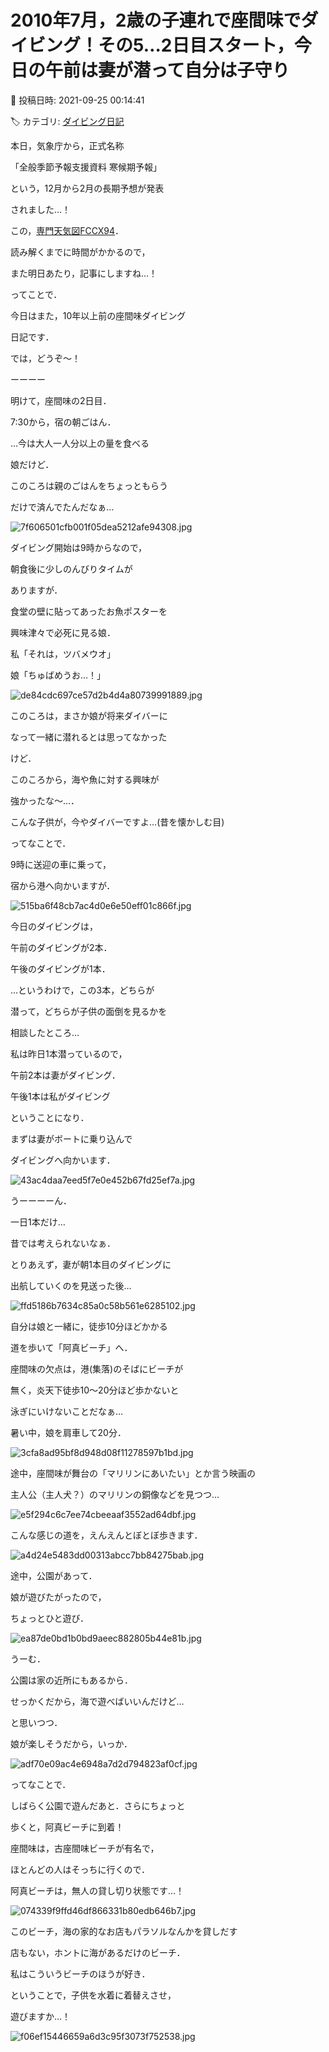 # 2010年7月，2歳の子連れで座間味でダイビング！その5…2日目スタート，今日の午前は妻が潜って自分は子守り

📅 投稿日時: 2021-09-25 00:14:41

🏷️ カテゴリ: [ダイビング日記](ce3a7a8d424d112fce83ee85c81a0e344.md)

本日，気象庁から，正式名称


「全般季節予報支援資料  寒候期予報」


という，12月から2月の長期予想が発表


されました…！





この，[専門天気図FCCX94](https://www.sunny-spot.net/chart/FCXX94.pdf)．


読み解くまでに時間がかかるので，


また明日あたり，記事にしますね…！





ってことで．


今日はまた，10年以上前の座間味ダイビング


日記です．


では，どうぞ～！


ーーーー





明けて，座間味の2日目．


7:30から，宿の朝ごはん．





…今は大人一人分以上の量を食べる


娘だけど．


このころは親のごはんをちょっともらう


だけで済んでたんだなぁ…




![7f606501cfb001f05dea5212afe94308.jpg](images/7f606501cfb001f05dea5212afe94308.jpg)







ダイビング開始は9時からなので，


朝食後に少しのんびりタイムが


ありますが．


食堂の壁に貼ってあったお魚ポスターを


興味津々で必死に見る娘．


私「それは，ツバメウオ」


娘「ちゅばめうお…！」




![de84cdc697ce57d2b4d4a80739991889.jpg](images/de84cdc697ce57d2b4d4a80739991889.jpg)




このころは，まさか娘が将来ダイバーに


なって一緒に潜れるとは思ってなかった


けど．


このころから，海や魚に対する興味が


強かったな～…．





こんな子供が，今やダイバーですよ…(昔を懐かしむ目)





ってなことで．


9時に送迎の車に乗って，


宿から港へ向かいますが．




![515ba6f48cb7ac4d0e6e50eff01c866f.jpg](images/515ba6f48cb7ac4d0e6e50eff01c866f.jpg)







今日のダイビングは，


午前のダイビングが2本．


午後のダイビングが1本．





…というわけで，この3本，どちらが


潜って，どちらが子供の面倒を見るかを


相談したところ…





私は昨日1本潜っているので，


午前2本は妻がダイビング．


午後1本は私がダイビング


ということになり．


まずは妻がボートに乗り込んで


ダイビングへ向かいます．




![43ac4daa7eed5f7e0e452b67fd25ef7a.jpg](images/43ac4daa7eed5f7e0e452b67fd25ef7a.jpg)







うーーーーん．


一日1本だけ…


昔では考えられないなぁ．





とりあえず，妻が朝1本目のダイビングに


出航していくのを見送った後…




![ffd5186b7634c85a0c58b561e6285102.jpg](images/ffd5186b7634c85a0c58b561e6285102.jpg)







自分は娘と一緒に，徒歩10分ほどかかる


道を歩いて「阿真ビーチ」へ．





座間味の欠点は，港(集落)のそばにビーチが


無く，炎天下徒歩10～20分ほど歩かないと


泳ぎにいけないことだなぁ…


暑い中，娘を肩車して20分．




![3cfa8ad95bf8d948d08f11278597b1bd.jpg](images/3cfa8ad95bf8d948d08f11278597b1bd.jpg)







途中，座間味が舞台の「マリリンにあいたい」とか言う映画の


主人公（主人犬？）のマリリンの銅像などを見つつ…




![e5f294c6c7ee74cbeeaaf3552ad64dbf.jpg](images/e5f294c6c7ee74cbeeaaf3552ad64dbf.jpg)







こんな感じの道を，えんえんとぼとぼ歩きます．




![a4d24e5483dd00313abcc7bb84275bab.jpg](images/a4d24e5483dd00313abcc7bb84275bab.jpg)







途中，公園があって．


娘が遊びたがったので，


ちょっとひと遊び．




![ea87de0bd1b0bd9aeec882805b44e81b.jpg](images/ea87de0bd1b0bd9aeec882805b44e81b.jpg)







うーむ．


公園は家の近所にもあるから．


せっかくだから，海で遊べばいいんだけど…


と思いつつ．


娘が楽しそうだから，いっか．




![adf70e09ac4e6948a7d2d794823af0cf.jpg](images/adf70e09ac4e6948a7d2d794823af0cf.jpg)







ってなことで．


しばらく公園で遊んだあと．さらにちょっと


歩くと，阿真ビーチに到着！


座間味は，古座間味ビーチが有名で，


ほとんどの人はそっちに行くので．


阿真ビーチは，無人の貸し切り状態です…！




![074339f9ffd46df866331b80edb646b7.jpg](images/074339f9ffd46df866331b80edb646b7.jpg)







このビーチ，海の家的なお店もパラソルなんかを貸しだす


店もない，ホントに海があるだけのビーチ．


私はこういうビーチのほうが好き．





ということで，子供を水着に着替えさせ，


遊びますか…！




![f06ef15446659a6d3c95f3073f752538.jpg](images/f06ef15446659a6d3c95f3073f752538.jpg)

